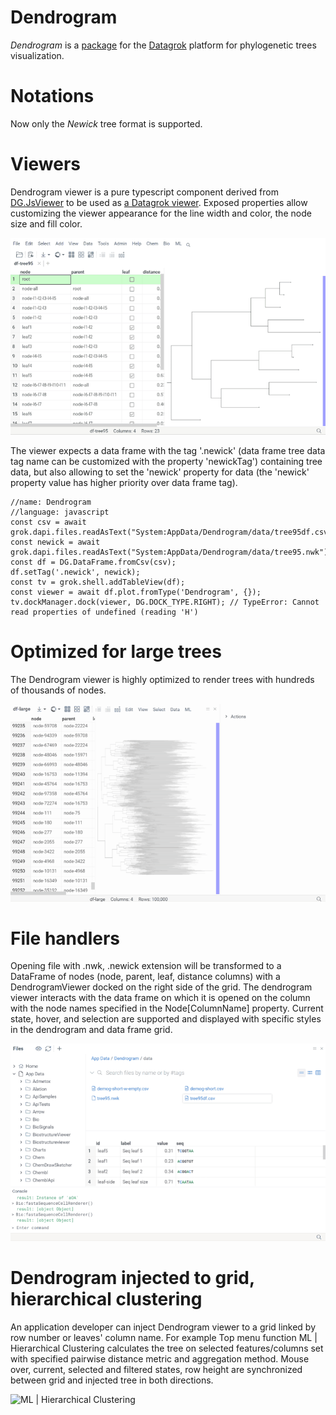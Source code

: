 # Dendrogram

_Dendrogram_ is a [package](https://datagrok.ai/help/develop#packages) for the [Datagrok](https://datagrok.ai)
platform for phylogenetic trees visualization.

# Notations

Now only the _Newick_ tree format is supported.

# Viewers

Dendrogram viewer is a pure typescript component derived from
[DG.JsViewer](https://datagrok.ai/js-api/classes/dg.JsViewer) to be used as
[a Datagrok viewer](https://datagrok.ai/help/visualize/viewers).
Exposed properties allow customizing the viewer appearance for the line width and color, the node size and fill color.

![Dendrogram properties](../../uploads/gifs/dendrogram-properties-1.gif)

The viewer expects a data frame with the tag '.newick' (data frame tree data tag name can be customized with the
property 'newickTag') containing tree data, but also allowing to set the 'newick' property for data (the 'newick'
property value has higher priority over data frame tag).

```
//name: Dendrogram
//language: javascript
const csv = await grok.dapi.files.readAsText("System:AppData/Dendrogram/data/tree95df.csv");
const newick = await grok.dapi.files.readAsText("System:AppData/Dendrogram/data/tree95.nwk");
const df = DG.DataFrame.fromCsv(csv);
df.setTag('.newick', newick);
const tv = grok.shell.addTableView(df);
const viewer = await df.plot.fromType('Dendrogram', {});
tv.dockManager.dock(viewer, DG.DOCK_TYPE.RIGHT); // TypeError: Cannot read properties of undefined (reading 'H')
```

# Optimized for large trees

The Dendrogram viewer is highly optimized to render trees with hundreds of thousands of nodes.

![Large tree](../../uploads/gifs/dendrogram-large-tree-selections-current-fixed.gif)

# File handlers

Opening file with .nwk, .newick extension will be transformed to a DataFrame of nodes (node, parent, leaf, distance
columns) with a DendrogramViewer docked on the right side of the grid. The dendrogram viewer interacts with the data
frame on which it is opened on the column with the node names specified in the Node[ColumnName] property. Current state,
hover, and selection are supported and displayed with specific styles in the dendrogram and data frame grid.

![.nwk file handler with interactivity](../../uploads/gifs/dendrogram-newick-file-handler-with-interactivity.gif)

# Dendrogram injected to grid, hierarchical clustering

An application developer can inject Dendrogram viewer to a grid linked by row number or leaves' column name.
For example Top menu function ML | Hierarchical Clustering calculates the tree on selected features/columns set with
specified pairwise distance metric and aggregation method. Mouse over, current, selected and filtered states, row height
are synchronized between grid and injected tree in both directions.

![ML | Hierarchical Clustering](../../uploads/gifs/dendrogram-hierarchical-clustering-interactivity.gif)

   

